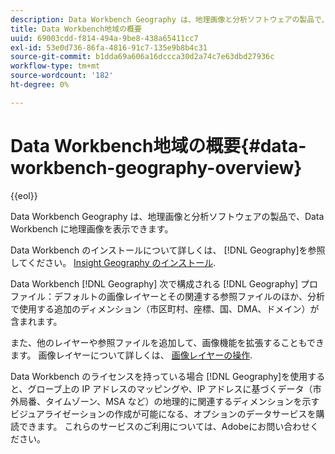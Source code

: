```yaml
---
description: Data Workbench Geography は、地理画像と分析ソフトウェアの製品で、Data Workbench に地理画像を表示できます。
title: Data Workbench地域の概要
uuid: 69003cdd-f814-494a-9be8-438a65411cc7
exl-id: 53e0d736-86fa-4816-91c7-135e9b8b4c31
source-git-commit: b1dda69a606a16dccca30d2a74c7e63dbd27936c
workflow-type: tm+mt
source-wordcount: '182'
ht-degree: 0%

---
```


# Data Workbench地域の概要{#data-workbench-geography-overview}

{{eol}}

Data Workbench Geography は、地理画像と分析ソフトウェアの製品で、Data Workbench に地理画像を表示できます。

Data Workbench のインストールについて詳しくは、 [!DNL Geography]を参照してください。 [Insight Geography のインストール](../../home/c-geo-oview/c-inst-geo/c-inst-geo.md).

Data Workbench [!DNL Geography] 次で構成される [!DNL Geography] プロファイル：デフォルトの画像レイヤーとその関連する参照ファイルのほか、分析で使用する追加のディメンション（市区町村、座標、国、DMA、ドメイン）が含まれます。

また、他のレイヤーや参照ファイルを追加して、画像機能を拡張することもできます。 画像レイヤーについて詳しくは、 [画像レイヤーの操作](https://experienceleague.adobe.com/docs/data-workbench/using/client/imagery-layers/c-ustd-img-layers.html).

Data Workbench のライセンスを持っている場合 [!DNL Geography]を使用すると、グローブ上の IP アドレスのマッピングや、IP アドレスに基づくデータ（市外局番、タイムゾーン、MSA など）の地理的に関連するディメンションを示すビジュアライゼーションの作成が可能になる、オプションのデータサービスを購読できます。 これらのサービスのご利用については、Adobeにお問い合わせください。

